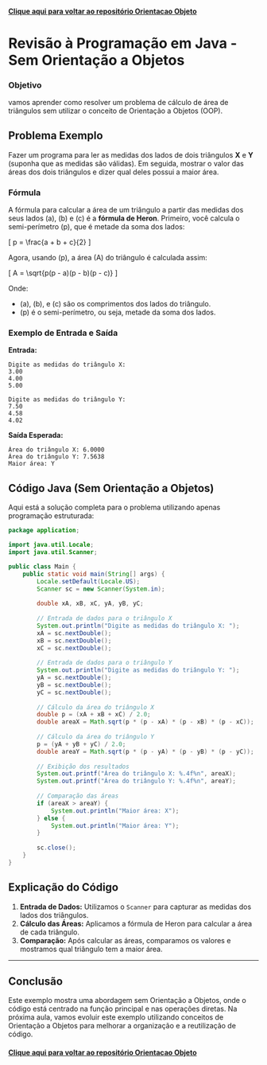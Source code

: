#### [Clique aqui para voltar ao repositório Orientacao Objeto](https://github.com/gabrielmelim/JAVA/tree/OrientacaoObjeto)
# Revisão à Programação em Java - Sem Orientação a Objetos

### Objetivo
 vamos aprender como resolver um problema de cálculo de área de triângulos sem utilizar o conceito de Orientação a Objetos (OOP). 

## Problema Exemplo
Fazer um programa para ler as medidas dos lados de dois triângulos **X** e **Y** (suponha que as medidas são válidas). Em seguida, mostrar o valor das áreas dos dois triângulos e dizer qual deles possui a maior área.

### Fórmula
A fórmula para calcular a área de um triângulo a partir das medidas dos seus lados \(a\), \(b\) e \(c\) é a **fórmula de Heron**. Primeiro, você calcula o semi-perímetro \(p\), que é metade da soma dos lados:

\[
p = \frac{a + b + c}{2}
\]

Agora, usando \(p\), a área \(A\) do triângulo é calculada assim:

\[
A = \sqrt{p(p - a)(p - b)(p - c)}
\]

Onde:
- \(a\), \(b\), e \(c\) são os comprimentos dos lados do triângulo.
- \(p\) é o semi-perímetro, ou seja, metade da soma dos lados.


### Exemplo de Entrada e Saída

**Entrada:**
```
Digite as medidas do triângulo X:
3.00
4.00
5.00

Digite as medidas do triângulo Y:
7.50
4.58
4.02
```

**Saída Esperada:**
```
Área do triângulo X: 6.0000
Área do triângulo Y: 7.5638
Maior área: Y
```

## Código Java (Sem Orientação a Objetos)

Aqui está a solução completa para o problema utilizando apenas programação estruturada:

```java
package application;

import java.util.Locale;
import java.util.Scanner;

public class Main {
    public static void main(String[] args) {
        Locale.setDefault(Locale.US);
        Scanner sc = new Scanner(System.in);
        
        double xA, xB, xC, yA, yB, yC;
        
        // Entrada de dados para o triângulo X
        System.out.println("Digite as medidas do triângulo X: ");
        xA = sc.nextDouble();
        xB = sc.nextDouble();
        xC = sc.nextDouble();
        
        // Entrada de dados para o triângulo Y
        System.out.println("Digite as medidas do triângulo Y: ");
        yA = sc.nextDouble();
        yB = sc.nextDouble();
        yC = sc.nextDouble();
        
        // Cálculo da área do triângulo X
        double p = (xA + xB + xC) / 2.0;
        double areaX = Math.sqrt(p * (p - xA) * (p - xB) * (p - xC));
        
        // Cálculo da área do triângulo Y
        p = (yA + yB + yC) / 2.0;
        double areaY = Math.sqrt(p * (p - yA) * (p - yB) * (p - yC));
        
        // Exibição dos resultados
        System.out.printf("Área do triângulo X: %.4f%n", areaX);
        System.out.printf("Área do triângulo Y: %.4f%n", areaY);
        
        // Comparação das áreas
        if (areaX > areaY) {
            System.out.println("Maior área: X");
        } else {
            System.out.println("Maior área: Y");
        }
        
        sc.close();
    }
}
```

## Explicação do Código

1. **Entrada de Dados:** Utilizamos o `Scanner` para capturar as medidas dos lados dos triângulos.
2. **Cálculo das Áreas:** Aplicamos a fórmula de Heron para calcular a área de cada triângulo.
3. **Comparação:** Após calcular as áreas, comparamos os valores e mostramos qual triângulo tem a maior área.

---

## Conclusão

Este exemplo mostra uma abordagem sem Orientação a Objetos, onde o código está centrado na função principal e nas operações diretas. Na próxima aula, vamos evoluir este exemplo utilizando conceitos de Orientação a Objetos para melhorar a organização e a reutilização de código.

#### [Clique aqui para voltar ao repositório Orientacao Objeto](https://github.com/gabrielmelim/JAVA/tree/OrientacaoObjeto)
